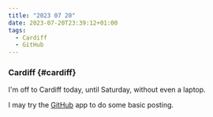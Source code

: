 ```yaml
---
title: "2023 07 20"
date: 2023-07-20T23:39:12+01:00
tags:
  - Cardiff
  - GitHub
---
```

### Cardiff {#cardiff}
I'm off to Cardiff today, until Saturday, without even a laptop.

I may try the [GitHub](https://github.com) app to do some basic posting.
